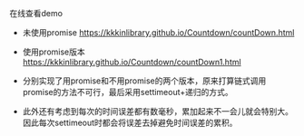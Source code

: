 在线查看demo
- 未使用promise  https://kkkinlibrary.github.io/Countdown/countDown.html
- 使用promise版本 https://kkkinlibrary.github.io/Countdown/countDown1.html


- 分别实现了用promise和不用promise的两个版本，原来打算链式调用promise的方法不可行，最后采用settimeout+递归的方式。
- 此外还有考虑到每次的时间误差都有数毫秒，累加起来不一会儿就会特别大。因此每次settimeout时都会将误差去掉避免时间误差的累积。